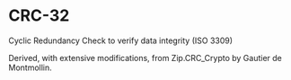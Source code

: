 # CRC-32
Cyclic Redundancy Check to verify data integrity (ISO 3309)

Derived, with extensive modifications, from Zip.CRC_Crypto by Gautier de Montmollin.
